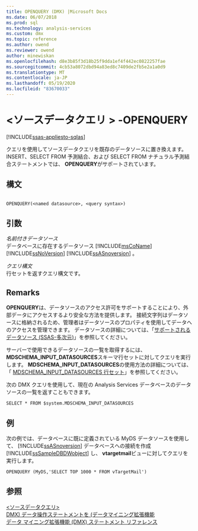 ```yaml
---
title: OPENQUERY (DMX) |Microsoft Docs
ms.date: 06/07/2018
ms.prod: sql
ms.technology: analysis-services
ms.custom: dmx
ms.topic: reference
ms.author: owend
ms.reviewer: owend
author: minewiskan
ms.openlocfilehash: d8e3b85f3d18b25f9dda1ef4f442ec0822257fae
ms.sourcegitcommit: 4cb53a8072dbd94a83ed8c7409de2fb5e2a1a0d9
ms.translationtype: MT
ms.contentlocale: ja-JP
ms.lasthandoff: 05/19/2020
ms.locfileid: "83670033"
---
```

# <a name="ltsource-data-querygt---openquery"></a>&lt;ソースデータクエリ &gt; -OPENQUERY
[!INCLUDE[ssas-appliesto-sqlas](../includes/ssas-appliesto-sqlas.md)]

  クエリを使用してソースデータクエリを既存のデータソースに置き換えます。 INSERT、SELECT FROM 予測結合、および SELECT FROM ナチュラル予測結合ステートメントでは、 **OPENQUERY**がサポートされています。  
  
## <a name="syntax"></a>構文  
  
```  
  
OPENQUERY(<named datasource>, <query syntax>)  
```  
  
## <a name="arguments"></a>引数  
 *名前付きデータソース*  
 データベースに存在するデータソース [!INCLUDE[msCoName](../includes/msconame-md.md)] [!INCLUDE[ssNoVersion](../includes/ssnoversion-md.md)] [!INCLUDE[ssASnoversion](../includes/ssasnoversion-md.md)] 。  
  
 *クエリ構文*  
 行セットを返すクエリ構文です。  
  
## <a name="remarks"></a>Remarks  
 **OPENQUERY**は、データソースのアクセス許可をサポートすることにより、外部データにアクセスするより安全な方法を提供します。 接続文字列はデータソースに格納されるため、管理者はデータソースのプロパティを使用してデータへのアクセスを管理できます。 データソースの詳細については、「[サポートされるデータソース &#40;SSAS-多次元&#41;](https://docs.microsoft.com/analysis-services/multidimensional-models/supported-data-sources-ssas-multidimensional)」を参照してください。  
  
 サーバーで使用できるデータソースの一覧を取得するには、 **MDSCHEMA_INPUT_DATASOURCES**スキーマ行セットに対してクエリを実行します。 **MDSCHEMA_INPUT_DATASOURCES**の使用方法の詳細については、「 [MDSCHEMA_INPUT_DATASOURCES 行セット](https://docs.microsoft.com/bi-reference/schema-rowsets/ole-db-olap/mdschema-input-datasources-rowset)」を参照してください。  
  
 次の DMX クエリを使用して、現在の Analysis Services データベースのデータソースの一覧を返すこともできます。  
  
 `SELECT * FROM $system.MDSCHEMA_INPUT_DATASOURCES`  
  
## <a name="examples"></a>例  
 次の例では、データベースに既に定義されている MyDS データソースを使用して、 [!INCLUDE[ssASnoversion](../includes/ssasnoversion-md.md)] データベースへの接続を作成 [!INCLUDE[ssSampleDBDWobject](../includes/sssampledbdwobject-md.md)] し、 **vtargetmail**ビューに対してクエリを実行します。  
  
```  
OPENQUERY (MyDS,'SELECT TOP 1000 * FROM vTargetMail')  
```  
  
## <a name="see-also"></a>参照  
 [&#60;ソースデータクエリ&#62;](../dmx/source-data-query.md)   
 [DMX&#41; データ操作ステートメントを &#40;データマイニング拡張機能](../dmx/dmx-statements-data-manipulation.md)   
 [データ マイニング拡張機能 &#40;DMX&#41; ステートメント リファレンス](../dmx/data-mining-extensions-dmx-statements.md)  
  
  
